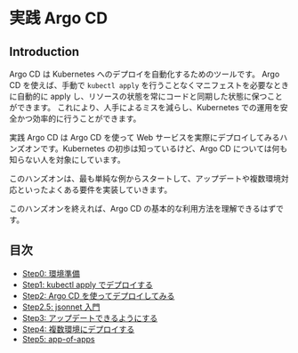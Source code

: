 # 実践 Argo CD

## Introduction

Argo CD は Kubernetes へのデプロイを自動化するためのツールです。
Argo CD を使えば、手動で `kubectl apply` を行うことなくマニフェストを必要なときに自動的に apply し、リソースの状態を常にコードと同期した状態に保つことができます。
これにより、人手によるミスを減らし、Kubernetes での運用を安全かつ効率的に行うことができます。

実践 Argo CD は Argo CD を使って Web サービスを実際にデプロイしてみるハンズオンです。Kubernetes の初歩は知っているけど、Argo CD については何も知らない人を対象にしています。


このハンズオンは、最も単純な例からスタートして、アップデートや複数環境対応といったよくある要件を実装していきます。

このハンズオンを終えれば、Argo CD の基本的な利用方法を理解できるはずです。

## 目次

- [Step0: 環境準備](./step0.md)
- [Step1: kubectl apply でデプロイする](./step1.md)
- [Step2: Argo CD を使ってデプロイしてみる](./step2.md)
- [Step2.5: jsonnet 入門](./step2.5.md)
- [Step3: アップデートできるようにする](./step3.md)
- [Step4: 複数環境にデプロイする](./step4.md)
- [Step5: app-of-apps](./step5.md)
